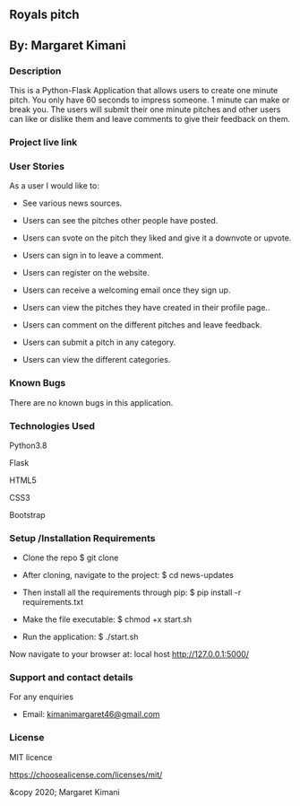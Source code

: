 ## Royals pitch
## By: Margaret Kimani

### Description
This is a Python-Flask Application that allows users to create one minute pitch. You only have 60 seconds to impress someone. 1 minute can make or break you. The users will submit their one minute pitches and other users can like or dislike them and leave comments to give their feedback on them.

### Project live link

### User Stories
As a user I would like to:

+ See various news sources.
- Users can see the pitches other people have posted.
+ Users can svote on the pitch they liked and give it a downvote or upvote.
- Users can sign in to leave a comment.
+ Users can register on the website.
- Users can receive a welcoming email once they sign up.
+ Users can view the pitches they have created in their profile page..
- Users can comment on the different pitches and leave feedback.
+ Users can submit a pitch in any category.
- Users can view the different categories.

### Known Bugs
There are no known bugs in this application. 

### Technologies Used
Python3.8

Flask

HTML5

CSS3

Bootstrap

### Setup /Installation Requirements
+ Clone the repo $ git clone

- After cloning, navigate to the project: $ cd news-updates

+ Then install all the requirements through pip: $ pip install -r requirements.txt

- Make the file executable: $ chmod +x start.sh

+ Run the application: $ ./start.sh

Now navigate to your browser at: local host http://127.0.0.1:5000/

### Support and contact details
For any enquiries 
- Email: kimanimargaret46@gmail.com

### License
MIT licence

https://choosealicense.com/licenses/mit/

&copy 2020; Margaret Kimani